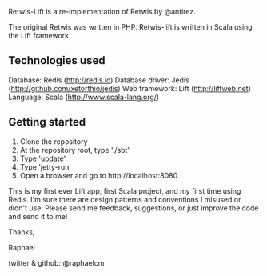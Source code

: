 Retwis-Lift is a re-implementation of Retwis by @antirez.

The original Retwis was written in PHP.  Retwis-lift is written in Scala using the Lift framework.

Technologies used
-----
Database: Redis (http://redis.io)
Database driver: Jedis (http://github.com/xetorthio/jedis)
Web framework: Lift (http://liftweb.net)
Language: Scala (http://www.scala-lang.org/)

Getting started
-----
1. Clone the repository
2. At the repository root, type './sbt'
3. Type 'update'
4. Type 'jetty-run'
5. Open a browser and go to http://localhost:8080


This is my first ever Lift app, first Scala project, and my first time using Redis.  I'm sure there are design patterns and conventions I misused or didn't use.  Please send me feedback, suggestions, or just improve the code and send it to me!

Thanks,

Raphael

twitter & github: @raphaelcm
